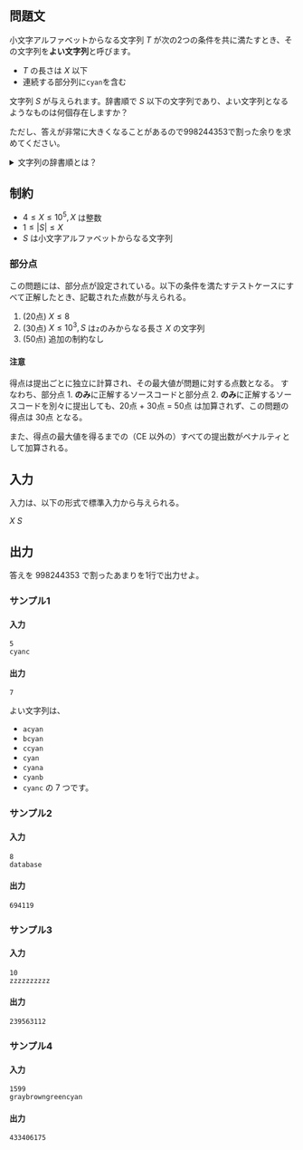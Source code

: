 ## 問題文

小文字アルファベットからなる文字列 $T$ が次の2つの条件を共に満たすとき、その文字列を**よい文字列**と呼びます。
- $T$ の長さは $X$ 以下
- 連続する部分列に`cyan`を含む

文字列 $S$ が与えられます。辞書順で $S$ 以下の文字列であり、よい文字列となるようなものは何個存在しますか？

ただし、答えが非常に大きくなることがあるので$998244353$で割った余りを求めてください。

<details><summary>文字列の辞書順とは？</summary>

文字列 $A = A_1A_2\cdots A_{|A|}$ が文字列 $B = B_1B_2\cdots B_{|B|}$ より**辞書順で小さい**とは、以下の $2$ つのうちどちらかが成り立つ場合にいいます。ここで、 $|A|, |B|$ はそれぞれ $A, B$ の文字列の長さを表します。
- $|A| < |B|$ かつ $A_1A_2\cdots A_{|A|} = B_1B_2\cdots B_{|A|}$ である。
- ある整数 $1 \leq i \leq \min(|A|, |B|)$ が存在して、以下の $2$ つが成り立つ。
  - $A_1A_2\cdots A_{i-1} = B_1B_2\cdots B_{i-1}$
  - $A_i$ のほうが、アルファベット順で $B_i$ より前
</details>

## 制約

- $4 \leq X \leq 10^5, X$ は整数
- $1 \leq |S| \leq X$ 
- $S$ は小文字アルファベットからなる文字列

### 部分点
この問題には、部分点が設定されている。以下の条件を満たすテストケースにすべて正解したとき、記載された点数が与えられる。
1. (20点) $X \leq 8$
1. (30点) $X \leq 10^3, S$ は`z`のみからなる長さ $X$ の文字列
1. (50点) 追加の制約なし

#### 注意
得点は提出ごとに独立に計算され、その最大値が問題に対する点数となる。
すなわち、部分点 1. **のみ**に正解するソースコードと部分点 2. **のみ**に正解するソースコードを別々に提出しても、20点 + 30点 = 50点 は加算されず、この問題の得点は 30点 となる。

また、得点の最大値を得るまでの（CE 以外の）すべての提出数がペナルティとして加算される。

## 入力

入力は、以下の形式で標準入力から与えられる。
<div class="code-math">

$X$
$S$
</div>

## 出力

答えを $998244353$ で割ったあまりを1行で出力せよ。

### サンプル1
#### 入力
```
5
cyanc
```

#### 出力
```
7
```

よい文字列は、
- `acyan`
- `bcyan`
- `ccyan`
- `cyan`
- `cyana`
- `cyanb`
- `cyanc`
の $7$ つです。

### サンプル2
#### 入力
```
8
database
```

#### 出力
```
694119
```

### サンプル3
#### 入力
```
10
zzzzzzzzzz
```

#### 出力
```
239563112
```

### サンプル4
#### 入力
```
1599
graybrowngreencyan
```

#### 出力
```
433406175
```
